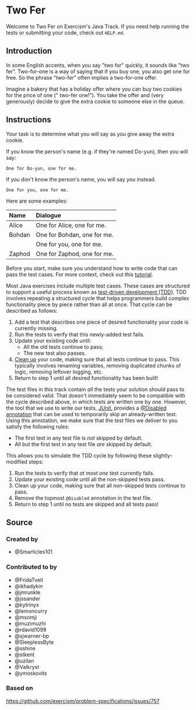 # Two Fer

Welcome to Two Fer on Exercism's Java Track.
If you need help running the tests or submitting your code, check out `HELP.md`.

## Introduction

In some English accents, when you say "two for" quickly, it sounds like "two fer".
Two-for-one is a way of saying that if you buy one, you also get one for free.
So the phrase "two-fer" often implies a two-for-one offer.

Imagine a bakery that has a holiday offer where you can buy two cookies for the price of one ("
two-fer one!").
You take the offer and (very generously) decide to give the extra cookie to someone else in the
queue.

## Instructions

Your task is to determine what you will say as you give away the extra cookie.

If you know the person's name (e.g. if they're named Do-yun), then you will say:

```text
One for Do-yun, one for me.
```

If you don't know the person's name, you will say _you_ instead.

```text
One for you, one for me.
```

Here are some examples:

| Name   | Dialogue                    |
|:-------|:----------------------------|
| Alice  | One for Alice, one for me.  |
| Bohdan | One for Bohdan, one for me. |
|        | One for you, one for me.    |
| Zaphod | One for Zaphod, one for me. |

Before you start, make sure you understand how to write code that can pass the test cases.
For more context, check out this [tutorial].

Most Java exercises include multiple test cases.
These cases are structured to support a useful process known
as [test-driven development (TDD)][tdd].
TDD involves repeating a structured cycle that helps programmers build complex functionality piece
by piece rather than all at once.
That cycle can be described as follows:

1. Add a test that describes one piece of desired functionality your code is currently missing.
2. Run the tests to verify that this newly-added test fails.
3. Update your existing code until:
    - All the old tests continue to pass;
    - The new test also passes.
4. [Clean up][refactoring] your code, making sure that all tests continue to pass.
   This typically involves renaming variables, removing duplicated chunks of logic, removing
   leftover logging, etc.
5. Return to step 1 until all desired functionality has been built!

The test files in this track contain _all_ the tests your solution should pass to be considered
valid.
That doesn't immediately seem to be compatible with the cycle described above, in which tests are
written one by one.
However, the tool that we use to write our tests, [JUnit][junit],
provides a [@Disabled][junit-disabled] [annotation][java-annotation] that can be used to temporarily
skip an already-written test.
Using this annotation, we make sure that the test files we deliver to you satisfy the following
rules:

- The first test in any test file is _not_ skipped by default.
- All but the first test in any test file _are_ skipped by default.

This allows you to simulate the TDD cycle by following these slightly-modified steps:

1. Run the tests to verify that _at most one_ test currently fails.
2. Update your existing code until all the non-skipped tests pass.
3. Clean up your code, making sure that all non-skipped tests continue to pass.
4. Remove the topmost `@Disabled` annotation in the test file.
5. Return to step 1 until no tests are skipped and all tests pass!

[java-annotation]: https://docs.oracle.com/javase/tutorial/java/annotations/

[junit]: https://junit.org/junit5/

[junit-disabled]: https://junit.org/junit5/docs/current/api/org.junit.jupiter.api/org/junit/jupiter/api/Disabled.html

[refactoring]: https://en.wikipedia.org/wiki/Code_refactoring

[tdd]: https://en.wikipedia.org/wiki/Test-driven_development

[tutorial]: https://github.com/exercism/java/blob/main/exercises/practice/hello-world/.docs/instructions.append.md#tutorial

## Source

### Created by

- @Smarticles101

### Contributed to by

- @FridaTveit
- @ikhadykin
- @jmrunkle
- @jssander
- @kytrinyx
- @lemoncurry
- @msomji
- @muzimuzhi
- @rdavid1099
- @sjwarner-bp
- @SleeplessByte
- @sshine
- @stkent
- @uzilan
- @Valkryst
- @ymoskovits

### Based on

https://github.com/exercism/problem-specifications/issues/757
